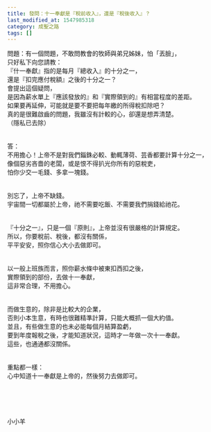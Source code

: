 ```yaml
---
title: 發問：十一奉獻是『稅前收入』，還是『稅後收入』？
last_modified_at: 1547985318
category: 成聖之路
tags: []
---
```


<p>問題：有一個問題，不敢問教會的牧師與弟兄姊妹，怕「丟臉」，<br/>只好私下向您請教：<br/>『什一奉獻』指的是每月『總收入』的十分之一，<br/>還是『扣完應付稅額』之後的十分之一？<br/>會提出這個疑問，<br/>是因為薪水單上『應該發放的』和『實際領到的』有相當程度的差距。<br/>如果要再延伸，可能就是要不要把每年繳的所得稅扣除吧？<br/>真的是很難啟齒的問題，我雖沒有計較的心，卻還是想弄清楚。<br/>（隱私已去除）<br/><!--more--><br/><br/>答：<br/>不用擔心！上帝不是對我們錙銖必較、動輒薄荷、芸香都要計算十分之一，<br/>像個惡劣吝嗇的老闆，或是恨不得扒光你所有的惡稅吏，<br/>怕你少交一毛錢、多拿一塊錢。<br/><br/><br/>別忘了，上帝不缺錢。<br/>宇宙間一切都屬於上帝，祂不需要吃飯、不需要我們捐錢給祂花。<br/><br/><br/>『十分之一』，只是一個『原則』，上帝並沒有很嚴格的計算規定。<br/>所以，你要稅前、稅後，都沒有關係，<br/>平平安安，照你信心大小去做即可。<br/> <br/><br/>以一般上班族而言，照你薪水條中被東扣西扣之後，<br/>實際領到的部份，去做十一奉獻，<br/>這非常合理，不用擔心。<br/> <br/><br/>而做生意的，除非是比較大的企業，<br/>否則小本生意，有時也很難精準計算，只能大概抓一個大約值。<br/>並且，有些做生意的也未必能每個月結算盈虧，<br/>要到年度報稅之後，才能知道狀況，這時才一年做一次十一奉獻。<br/>這些，也通通都沒關係。<br/> <br/><br/>重點都一樣：<br/>心中知道十一奉獻是上帝的，然後努力去做即可。 <br/> <br/><br/><br/><br/><br/>小小羊<br/><br/><br/><br/>
</p>